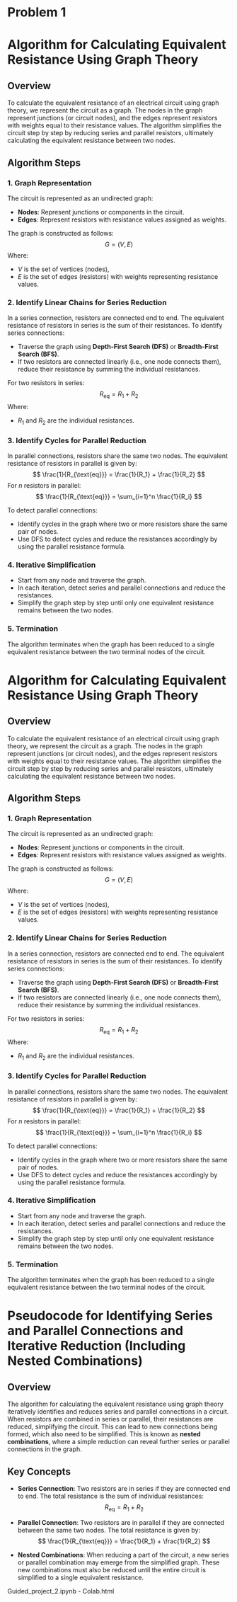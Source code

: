 # Problem 1

# Algorithm for Calculating Equivalent Resistance Using Graph Theory

## Overview

To calculate the equivalent resistance of an electrical circuit using graph theory, we represent the circuit as a graph. The nodes in the graph represent junctions (or circuit nodes), and the edges represent resistors with weights equal to their resistance values. The algorithm simplifies the circuit step by step by reducing series and parallel resistors, ultimately calculating the equivalent resistance between two nodes.

## Algorithm Steps

### 1. Graph Representation
The circuit is represented as an undirected graph:
- **Nodes**: Represent junctions or components in the circuit.
- **Edges**: Represent resistors with resistance values assigned as weights.

The graph is constructed as follows:
$$
G = (V, E)
$$
Where:
- $V$ is the set of vertices (nodes),
- $E$ is the set of edges (resistors) with weights representing resistance values.

### 2. Identify Linear Chains for Series Reduction
In a series connection, resistors are connected end to end. The equivalent resistance of resistors in series is the sum of their resistances. To identify series connections:
- Traverse the graph using **Depth-First Search (DFS)** or **Breadth-First Search (BFS)**.
- If two resistors are connected linearly (i.e., one node connects them), reduce their resistance by summing the individual resistances.

For two resistors in series:
$$
R_{\text{eq}} = R_1 + R_2
$$
Where:
- $R_1$ and $R_2$ are the individual resistances.

### 3. Identify Cycles for Parallel Reduction
In parallel connections, resistors share the same two nodes. The equivalent resistance of resistors in parallel is given by:
$$
\frac{1}{R_{\text{eq}}} = \frac{1}{R_1} + \frac{1}{R_2}
$$
For $n$ resistors in parallel:
$$
\frac{1}{R_{\text{eq}}} = \sum_{i=1}^n \frac{1}{R_i}
$$

To detect parallel connections:
- Identify cycles in the graph where two or more resistors share the same pair of nodes.
- Use DFS to detect cycles and reduce the resistances accordingly by using the parallel resistance formula.

### 4. Iterative Simplification
- Start from any node and traverse the graph.
- In each iteration, detect series and parallel connections and reduce the resistances.
- Simplify the graph step by step until only one equivalent resistance remains between the two nodes.

### 5. Termination
The algorithm terminates when the graph has been reduced to a single equivalent resistance between the two terminal nodes of the circuit.


# Algorithm for Calculating Equivalent Resistance Using Graph Theory

## Overview

To calculate the equivalent resistance of an electrical circuit using graph theory, we represent the circuit as a graph. The nodes in the graph represent junctions (or circuit nodes), and the edges represent resistors with weights equal to their resistance values. The algorithm simplifies the circuit step by step by reducing series and parallel resistors, ultimately calculating the equivalent resistance between two nodes.

## Algorithm Steps

### 1. Graph Representation
The circuit is represented as an undirected graph:
- **Nodes**: Represent junctions or components in the circuit.
- **Edges**: Represent resistors with resistance values assigned as weights.

The graph is constructed as follows:
$$
G = (V, E)
$$
Where:
- $V$ is the set of vertices (nodes),
- $E$ is the set of edges (resistors) with weights representing resistance values.

### 2. Identify Linear Chains for Series Reduction
In a series connection, resistors are connected end to end. The equivalent resistance of resistors in series is the sum of their resistances. To identify series connections:
- Traverse the graph using **Depth-First Search (DFS)** or **Breadth-First Search (BFS)**.
- If two resistors are connected linearly (i.e., one node connects them), reduce their resistance by summing the individual resistances.

For two resistors in series:
$$
R_{\text{eq}} = R_1 + R_2
$$
Where:
- $R_1$ and $R_2$ are the individual resistances.

### 3. Identify Cycles for Parallel Reduction
In parallel connections, resistors share the same two nodes. The equivalent resistance of resistors in parallel is given by:
$$
\frac{1}{R_{\text{eq}}} = \frac{1}{R_1} + \frac{1}{R_2}
$$
For $n$ resistors in parallel:
$$
\frac{1}{R_{\text{eq}}} = \sum_{i=1}^n \frac{1}{R_i}
$$

To detect parallel connections:
- Identify cycles in the graph where two or more resistors share the same pair of nodes.
- Use DFS to detect cycles and reduce the resistances accordingly by using the parallel resistance formula.

### 4. Iterative Simplification
- Start from any node and traverse the graph.
- In each iteration, detect series and parallel connections and reduce the resistances.
- Simplify the graph step by step until only one equivalent resistance remains between the two nodes.

### 5. Termination
The algorithm terminates when the graph has been reduced to a single equivalent resistance between the two terminal nodes of the circuit.

# Pseudocode for Identifying Series and Parallel Connections and Iterative Reduction (Including Nested Combinations)

## Overview

The algorithm for calculating the equivalent resistance using graph theory iteratively identifies and reduces series and parallel connections in a circuit. When resistors are combined in series or parallel, their resistances are reduced, simplifying the circuit. This can lead to new connections being formed, which also need to be simplified. This is known as **nested combinations**, where a simple reduction can reveal further series or parallel connections in the graph.

## Key Concepts

- **Series Connection**: Two resistors are in series if they are connected end to end. The total resistance is the sum of individual resistances:
  $$
  R_{\text{eq}} = R_1 + R_2
  $$

- **Parallel Connection**: Two resistors are in parallel if they are connected between the same two nodes. The total resistance is given by:
  $$
  \frac{1}{R_{\text{eq}}} = \frac{1}{R_1} + \frac{1}{R_2}
  $$

- **Nested Combinations**: When reducing a part of the circuit, a new series or parallel combination may emerge from the simplified graph. These new combinations must also be reduced until the entire circuit is simplified to a single equivalent resistance.

Guided_project_2.ipynb - Colab.html